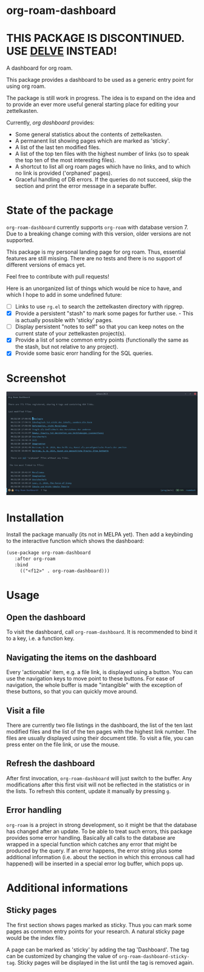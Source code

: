 # org-roam-dashboard


THIS PACKAGE IS DISCONTINUED. USE [DELVE](https://github.com/publicimageltd/delve) INSTEAD!
===========================================================================================

A dashboard for org roam.

This package provides a dashboard to be used as a generic entry point
for using org roam.

The package is still work in progress. The idea is to expand on the
idea and to provide an ever more useful general starting place for
editing your zettelkasten.

Currently, *org dashboard* provides:

 - Some general statistics about the contents of zettelkasten.
 - A permanent list showing pages which are marked as 'sticky'.
 - A list of the last ten modified files.
 - A list of the top ten files with the highest number of links (so to
   speak the top ten of the most interesting files).
 - A shortcut to list all org roam pages which have no links, and to
   which no link is provided ('orphaned' pages).
 - Graceful handling of DB errors. If the queries do not succeed, skip
   the section and print the error message in a separate buffer.

# State of the package

`org-roam-dashboard` currently supports `org-roam` with database
version 7. Due to a breaking change coming with this version, older
versions are not supported.

This package is my personal landing page for org roam. Thus, essential
features are still missing. There are no tests and there is no support
of different versions of emacs yet.

Feel free to contribute with pull requests! 

Here is an unorganized list of things which would be nice to have, and
which I hope to add in some undefined future:

 - [ ] Links to use `rg.el` to search the zettelkasten directory with
   ripgrep.
 - [X] Provide a persistent "stash" to mark some pages for further
       use. - This is actually possible with 'sticky' pages.
 - [ ]  Display persistent "notes to self" so that you can keep notes on
   the current state of your zettelkasten project(s).
 - [X] Provide a list of some common entry points (functionally the same
   as the stash, but not relative to any project).
 - [x] Provide some basic erorr handling for the SQL queries.
 
# Screenshot

![Screenshot](screenshot.png)

# Installation

Install the package manually (its not in MELPA yet). Then add a
keybinding to the interactive function which shows the dashboard:

``` emacs-lisp
(use-package org-roam-dashboard
   :after org-roam
   :bind
     (("<f12>" . org-roam-dashboard)))
```

# Usage

## Open the dashboard

To visit the dashboard, call `org-roam-dashboard`. It is recommended
to bind it to a key, i.e. a function key. 

## Navigating the items on the dashboard

Every 'actionable' item, e.g. a file link, is displayed using a
button. You can use the navigation keys to move point to these
buttons. For ease of navigation, the whole buffer is made "intangible"
with the exception of these buttons, so that you can quickly move
around.

## Visit a file

There are currently two file listings in the dashboard, the list of
the ten last modified files and the list of the ten pages with the
highest link number. The files are usually displayed using their
document title. To visit a file, you can press enter on the file
link, or use the mouse.

## Refresh the dashboard

After first invocation, `org-roam-dashboard` will just switch to the
buffer. Any modifications after this first visit will not be reflected
in the statistics or in the lists. To refresh this content, update it manually by pressing
`g`.

## Error handling

`org-roam` is a project in strong development, so it might be that the
database has changed after an update. To be able to treat such errors,
this package provides some error handling. Basically all calls to the
database are wrapped in a special function which catches any error
that might be produced by the query. If an error happens, the error
string plus some additional information (i.e. about the section in
which this erronous call had happened) will be inserted in a special
error log buffer, which pops up.

# Additional informations

## Sticky pages

The first section shows pages marked as sticky. Thus you can mark some
pages as common entry points for your research. A natural sticky page
would be the index file.

A page can be marked as 'sticky' by adding the tag 'Dashboard'. The
tag can be customized by changing the value of
`org-roam-dashboard-sticky-tag`. Sticky pages will be displayed in the
list until the tag is removed again.

